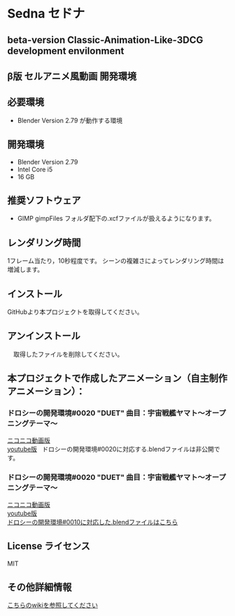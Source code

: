 # Sedna セドナ
## beta-version Classic-Animation-Like-3DCG development envilonment
## β版 セルアニメ風動画 開発環境  

## 必要環境
* Blender Version 2.79 が動作する環境

## 開発環境  
* Blender Version 2.79
* Intel Core i5
* 16 GB

## 推奨ソフトウェア
* GIMP
  gimpFiles フォルダ配下の.xcfファイルが扱えるようになります。

## レンダリング時間
1フレーム当たり，10秒程度です。
シーンの複雑さによってレンダリング時間は増減します。


## インストール 
  GitHubより本プロジェクトを取得してください。

## アンインストール         
　取得したファイルを削除してください。

## 本プロジェクトで作成したアニメーション（自主制作アニメーション）：
### ドロシーの開発環境#0020 "DUET" 曲目：宇宙戦艦ヤマト～オープニングテーマ～
[ニコニコ動画版](https://t.co/Y8y2gcjrQ8)  
[youtube版](https://t.co/eQK7ZWCr0Q)  
ドロシーの開発環境#0020に対応する.blendファイルは非公開です。

### ドロシーの開発環境#0020 "DUET" 曲目：宇宙戦艦ヤマト～オープニングテーマ～
[ニコニコ動画版](http://www.nicovideo.jp/watch/sm31660526)  
[youtube版](https://youtu.be/j0UhxwEl4is)  
[ドロシーの開発環境#0010に対応した.blendファイルはこちら](https://bowlroll.net/file/134556)


## License ライセンス
MIT

## その他詳細情報
[こちらのwikiを参照してください](../../wiki/Home)

